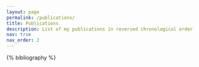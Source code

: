 ```yaml
---
layout: page
permalink: /publications/
title: Publications
description: List of my publications in reversed chronological order
nav: true
nav_order: 2
---
```


<!-- _pages/publications.md -->
<div class="publications">

{% bibliography %}

</div>
